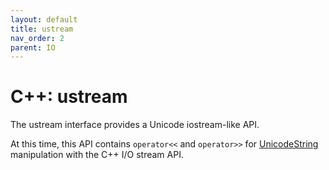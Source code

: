 ```yaml
---
layout: default
title: ustream
nav_order: 2
parent: IO
---
```

<!--
© 2020 and later: Unicode, Inc. and others.
License & terms of use: http://www.unicode.org/copyright.html
-->

# C++: ustream

The ustream interface provides a Unicode iostream-like API.

At this time, this API contains `operator<<` and `operator>>` for
[UnicodeString](../strings/index.md) manipulation with the C++ I/O stream API.
